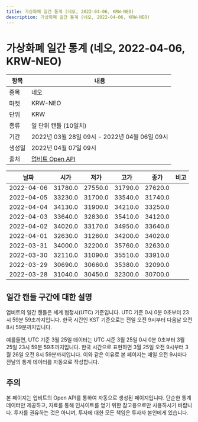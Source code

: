 ```yaml
---
title: 가상화폐 일간 통계 (네오, 2022-04-06, KRW-NEO)
description: 가상화폐 일간 통계 (네오, 2022-04-06, KRW-NEO)
---
```



가상화폐 일간 통계 (네오, 2022-04-06, KRW-NEO)
===

|항목|내용|
|--|--|
|종목|네오|
|마켓|KRW-NEO|
|단위|KRW|
|종류|일 단위 캔들 (10일치)|
|기간|2022년 03월 28일 09시 - 2022년 04월 06일 09시|
|생성일|2022년 04월 07일 09시|
|출처|[업비트 Open API](https://docs.upbit.com)|


|날짜|시가|저가|고가|종가|비고|
|--|--|--|--|--|--|
|2022-04-06|31780.0|27550.0|31790.0|27620.0|    |
|2022-04-05|33230.0|31700.0|33540.0|31740.0|    |
|2022-04-04|34130.0|31900.0|34210.0|33250.0|    |
|2022-04-03|33640.0|32830.0|35410.0|34120.0|    |
|2022-04-02|34020.0|33170.0|34950.0|33640.0|    |
|2022-04-01|32630.0|31260.0|34200.0|34020.0|    |
|2022-03-31|34000.0|32200.0|35760.0|32630.0|    |
|2022-03-30|32110.0|31090.0|35510.0|33910.0|    |
|2022-03-29|30690.0|30660.0|35380.0|32090.0|    |
|2022-03-28|31040.0|30450.0|32300.0|30700.0|    |


일간 캔들 구간에 대한 설명
---


업비트의 일간 캔들은 세계 협정시(UTC) 기준입니다. 
UTC 기준 0시 0분 0초부터 23시 59분 59초까지입니다. 
한국 시간인 KST 기준으로는 전일 오전 9시부터 다음날 오전 8시 59분까지입니다. 


예를들면, UTC 기준 3월 25일 데이터는 UTC 시준 3월 25일 0시 0분 0초부터 3월 25일 23시 59분 59초까지입니다. 
한국 시간으로 표현하면 3월 25일 오전 9시부터 3월 26일 오전 8시 59분까지입니다. 
이와 같은 이유로 본 페이지는 매일 오전 9시마다 전날의 통계 데이터를 자동으로 작성합니다. 


주의
---


본 페이지는 업비트의 Open API를 통하여 자동으로 생성된 페이지입니다. 
단순한 통계 데이터만 제공하고, 자료를 통해 인사이트를 얻기 위한 참고용으로만 사용하시기 바랍니다. 
투자를 권유하는 것은 아니며, 투자에 대한 모든 책임은 투자자 본인에게 있습니다. 

